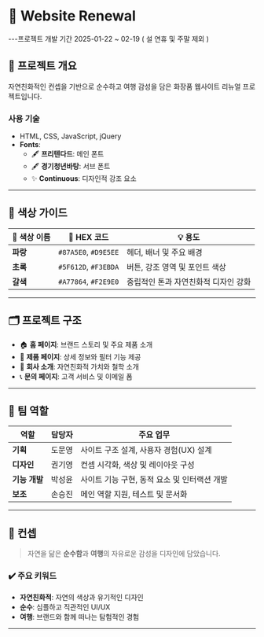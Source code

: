 # 🌿 **Website Renewal**

---프로젝트 개발 기간 2025-01-22 ~ 02-19 ( 설 연휴 및 주말 제외 )

## 🌟 **프로젝트 개요**
자연친화적인 컨셉을 기반으로 순수하고 여행 감성을 담은 화장품 웹사이트 리뉴얼 프로젝트입니다.  
### **사용 기술**
- HTML, CSS, JavaScript, jQuery
- **Fonts**:
  - 🖋 **프리텐다드**: 메인 폰트
  - 🖋 **경기청년바탕**: 서브 폰트
  - ✨ **Continuous**: 디자인적 강조 요소

---

## 🎨 **색상 가이드**
| 🎨 색상 이름 | 🎨 HEX 코드        | 💡 용도                              |
|--------------|-------------------|--------------------------------------|
| **파랑**     | `#87A5E0`, `#D9E5EE` | 헤더, 배너 및 주요 배경                |
| **초록**     | `#5F612D`, `#F3EBDA` | 버튼, 강조 영역 및 포인트 색상         |
| **갈색**     | `#A77864`, `#F2E9E0` | 중립적인 톤과 자연친화적 디자인 강화 |

---

## 🗂️ **프로젝트 구조**
- 🏠 **홈 페이지**: 브랜드 스토리 및 주요 제품 소개  
- 💄 **제품 페이지**: 상세 정보와 필터 기능 제공  
- 🏢 **회사 소개**: 자연친화적 가치와 철학 소개  
- 📞 **문의 페이지**: 고객 서비스 및 이메일 폼  

---

## 👥 **팀 역할**
| 역할         | 담당자   | 주요 업무                                   |
|--------------|----------|--------------------------------------------|
| **기획**      | 도문영   | 사이트 구조 설계, 사용자 경험(UX) 설계        |
| **디자인**    | 권기영   | 컨셉 시각화, 색상 및 레이아웃 구성            |
| **기능 개발** | 박성윤   | 사이트 기능 구현, 동적 요소 및 인터랙션 개발   |
| **보조**      | 손승진   | 메인 역할 지원, 테스트 및 문서화               |

---

## 📌 **컨셉**
> 자연을 닮은 **순수함**과 **여행**의 자유로운 감성을 디자인에 담았습니다.  

### ✔️ 주요 키워드
- **자연친화적**: 자연의 색상과 유기적인 디자인  
- **순수**: 심플하고 직관적인 UI/UX  
- **여행**: 브랜드와 함께 떠나는 탐험적인 경험  

---
